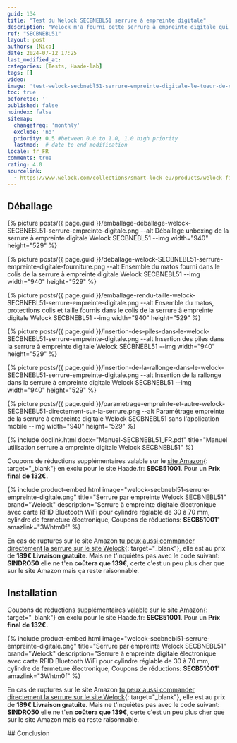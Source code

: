 ```yaml
---
guid: 134
title: "Test du Welock SECBNEBL51 serrure à empreinte digitale"
description: "Welock m'a fourni cette serrure à empreinte digitale qui permet à quiconque de te passer de clés, plus besoin d'avoir peur en cas de pertes, Welock le tueur de clé."
ref: "SECBNEBL51"
layout: post
authors: [Nico]
date: 2024-07-12 17:25
last_modified_at: 
categories: [Tests, Haade-lab]
tags: []
video: 
image: 'test-welock-secbnebl51-serrure-empreinte-digitale-le-tueur-de-cle.png'
toc: true
beforetoc: ''
published: false
noindex: false
sitemap:
  changefreq: 'monthly'
  exclude: 'no'
  priority: 0.5 #between 0.0 to 1.0, 1.0 high priority
  lastmod:  # date to end modification
locale: fr_FR
comments: true
rating: 4.0 
sourcelink:
  - https://www.welock.com/collections/smart-lock-eu/products/welock-fingerprint-electronic-smart-door-lock-cylinder-secbn51
---
```


## Déballage



{% picture posts/{{ page.guid }}/emballage-déballage-welock-SECBNEBL51-serrure-empreinte-digitale.png --alt Déballage unboxing de la serrure à empreinte digitale Welock SECBNEBL51 --img width="940" height="529" %}

{% picture posts/{{ page.guid }}/déballage-welock-SECBNEBL51-serrure-empreinte-digitale-fourniture.png --alt Ensemble du matos fourni dans le colis de la serrure à empreinte digitale Welock SECBNEBL51 --img width="940" height="529" %}

{% picture posts/{{ page.guid }}/emballage-rendu-taille-welock-SECBNEBL51-serrure-empreinte-digitale.png --alt Ensemble du matos, protections colis et taille fournis dans le colis de la serrure à empreinte digitale Welock SECBNEBL51 --img width="940" height="529" %}

{% picture posts/{{ page.guid }}/insertion-des-piles-dans-le-welock-SECBNEBL51-serrure-empreinte-digitale.png --alt Insertion des piles dans la serrure à empreinte digitale Welock SECBNEBL51 --img width="940" height="529" %}

{% picture posts/{{ page.guid }}/insertion-de-la-rallonge-dans-le-welock-SECBNEBL51-serrure-empreinte-digitale.png --alt Insertion de la rallonge dans la serrure à empreinte digitale Welock SECBNEBL51 --img width="940" height="529" %}

{% picture posts/{{ page.guid }}/parametrage-empreinte-et-autre-welock-SECBNEBL51-directement-sur-la-serrure.png --alt Paramétrage empreinte de la serrure à empreinte digitale Welock SECBNEBL51 sans l'application mobile --img width="940" height="529" %}

{% include doclink.html docx="Manuel-SECBNEBL51_FR.pdf" title="Manuel utilisation serrure à empreinte digitale Welock SECBNEBL51" %}

Coupons de réductions supplémentaires valable sur le [site Amazon](https://amzn.to/3Whtm0f){: target="_blank"} en exclu pour le site Haade.fr: **SECB51001**. Pour un **Prix final de 132€.**

{% include product-embed.html image="welock-secbnebl51-serrure-empreinte-digitale.png" title="Serrure par empreinte Welock SECBNEBL51" brand="Welock" description="Serrure à empreinte digitale électronique avec carte RFID Bluetooth WiFi pour cylindre réglable de 30 à 70 mm, cylindre de fermeture électronique, Coupons de réductions: <b>SECB51001</b>" amazlink="3Whtm0f" %}

En cas de ruptures sur le site Amazon [tu peux aussi commander directement la serrure sur le site Welock](https://www.welock.com/haadbl55901){: target="_blank"}, elle est au prix de **189€ Livraison gratuite**. Mais ne t'inquiètes pas avec le code suivant: **SINDRO50** elle ne t'en **coûtera que 139€**, certe c'est un peu plus cher que sur le site Amazon mais ça reste raisonnable.



## Installation




Coupons de réductions supplémentaires valable sur le [site Amazon](https://amzn.to/3Whtm0f){: target="_blank"} en exclu pour le site Haade.fr: **SECB51001**. Pour un **Prix final de 132€.**

{% include product-embed.html image="welock-secbnebl51-serrure-empreinte-digitale.png" title="Serrure par empreinte Welock SECBNEBL51" brand="Welock" description="Serrure à empreinte digitale électronique avec carte RFID Bluetooth WiFi pour cylindre réglable de 30 à 70 mm, cylindre de fermeture électronique, Coupons de réductions: <b>SECB51001</b>" amazlink="3Whtm0f" %}

En cas de ruptures sur le site Amazon [tu peux aussi commander directement la serrure sur le site Welock](https://www.welock.com/haadbl55901){: target="_blank"}, elle est au prix de **189€ Livraison gratuite**. Mais ne t'inquiètes pas avec le code suivant: **SINDRO50** elle ne t'en **coûtera que 139€**, certe c'est un peu plus cher que sur le site Amazon mais ça reste raisonnable.

## Conclusion
